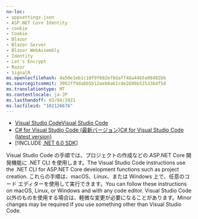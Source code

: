 ```yaml
---
no-loc:
- appsettings.json
- ASP.NET Core Identity
- cookie
- Cookie
- Blazor
- Blazor Server
- Blazor WebAssembly
- Identity
- Let's Encrypt
- Razor
- SignalR
ms.openlocfilehash: 4a50e1eb1c10f9f682ef8daff48a44b5a08d82bb
ms.sourcegitcommit: 3982ff9dabb5b12aeb0a61cde2686b5253364f5d
ms.translationtype: MT
ms.contentlocale: ja-JP
ms.lasthandoff: 03/04/2021
ms.locfileid: "102126676"
---
```

* [<span data-ttu-id="25014-101">Visual Studio Code</span><span class="sxs-lookup"><span data-stu-id="25014-101">Visual Studio Code</span></span>](https://code.visualstudio.com/download)
* [<span data-ttu-id="25014-102">C# for Visual Studio Code (最新バージョン)</span><span class="sxs-lookup"><span data-stu-id="25014-102">C# for Visual Studio Code (latest version)</span></span>](https://marketplace.visualstudio.com/items?itemName=ms-dotnettools.csharp)
* [!INCLUDE [.NET 6.0 SDK](~/includes/6.0-SDK.md)]

<span data-ttu-id="25014-103">Visual Studio Code の手順では、プロジェクトの作成などの ASP.NET Core 開発機能に .NET CLI を使用します。</span><span class="sxs-lookup"><span data-stu-id="25014-103">The Visual Studio Code instructions use the .NET CLI for ASP.NET Core development functions such as project creation.</span></span> <span data-ttu-id="25014-104">これらの手順は、macOS、Linux、または Windows 上で、任意のコード エディターを使用して実行できます。</span><span class="sxs-lookup"><span data-stu-id="25014-104">You can follow these instructions on macOS, Linux, or Windows and with any code editor.</span></span> <span data-ttu-id="25014-105">Visual Studio Code 以外のものを使用する場合は、軽微な変更が必要になることがあります。</span><span class="sxs-lookup"><span data-stu-id="25014-105">Minor changes may be required if you use something other than Visual Studio Code.</span></span>
